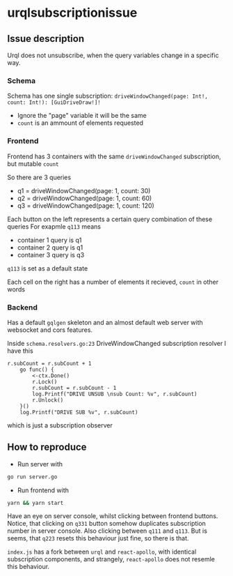 # urqlsubscriptionissue
## Issue description 
Urql does not unsubscribe, when the query variables change in a specific way.

### Schema 
Schema has one single subscription: ``` driveWindowChanged(page: Int!, count: Int!): [GuiDriveDraw!]! ``` 
 - Ignore the "page" variable it will be the same  
 - `count` is an ammount of elements requested

### Frontend

Frontend has 3 containers with the same `driveWindowChanged` subscription, but mutable `count`

So there are 3 queries
- q1 = driveWindowChanged(page: 1, count: 30) 
- q2 = driveWindowChanged(page: 1, count: 60) 
- q3 = driveWindowChanged(page: 1, count: 120) 

Each button on the left represents a certain query combination of these queries 
For exapmle `q113` means 
- container 1 query is q1
- container 2 query is q1
- container 3 query is q3

`q113` is set as a default state

Each cell on the right has a number of elements it recieved, `count` in other words
### Backend

Has a default `gqlgen` skeleton and an almost default web server with websocket and cors features.

Inside `schema.resolvers.go:23` DriveWindowChanged subscription resolver I have this 
```
r.subCount = r.subCount + 1
	go func() {
		<-ctx.Done()
		r.Lock()
		r.subCount = r.subCount - 1
		log.Printf("DRIVE UNSUB \nsub Count: %v", r.subCount)
		r.Unlock()
	}()
	log.Printf("DRIVE SUB %v", r.subCount)
```
which is just a subscription observer

## How to reproduce

- Run server with 
```bash 
go run server.go
```

- Run frontend with 

```bash
yarn && yarn start
```

Have an eye on server console, whilst clicking between frontend buttons.
Notice, that clicking on `q331` button somehow duplicates subscription number in server console.
Also clicking between `q111` and `q113`.
But is seems, that `q223` resets this behaviour just fine, so there is that.

`index.js` has a fork between `urql` and `react-apollo`, with identical subscription components, and strangely, `react-apollo` does not resemle this behaviour.
